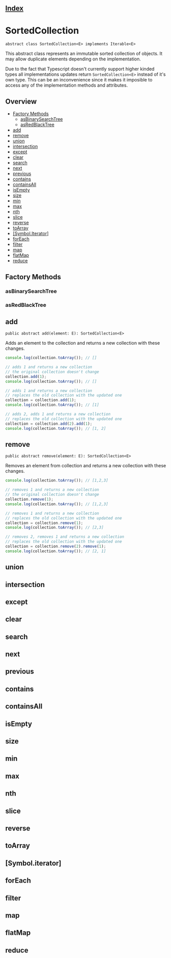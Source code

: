 ## [Index](/README.md#documentation)
# SortedCollection
`abstract class SortedCollection<E> implements Iterable<E>`

This abstract class represents an immutable sorted collection of objects. It may allow duplicate elements depending on the implementation.

Due to the fact that Typescript doesn't currently support higher kinded types all implementations updates return `SortedCollection<E>` instead of it's own type. This can be an inconvenience since it makes it imposible to access any of the implementation methods and attributes.

## Overview
* [Factory Methods](#factory-methods)
  * [asBinarySearchTree](#asbinarysearchtree)
  * [asRedBlackTree](#asredblacktree)
* [add](#add)
* [remove](#remove)
* [union](#union)
* [intersection](#intersection)
* [except](#except)
* [clear](#clear)
* [search](#search)
* [next](#next)
* [previous](#previous)
* [contains](#contains)
* [containsAll](#containsall)
* [isEmpty](#isempty)
* [size](#size)
* [min](#min)
* [max](#max)
* [nth](#nth)
* [slice](#slice)
* [reverse](#reverse)
* [toArray](#toarray)
* [[Symbol.Iterator]](#symbol.iterator])
* [forEach](#foreach)
* [filter](#filter)
* [map](#map)
* [flatMap](#flatmap)
* [reduce](#reduce)

## Factory Methods
### asBinarySearchTree
### asRedBlackTree

## add
`public abstract add(element: E): SortedCollection<E>`

Adds an element to the collection and returns a new collection with these changes.

```typescript
console.log(collection.toArray()); // []

// adds 1 and returns a new collection
// the original collection doesn't change
collection.add(1);
console.log(collection.toArray()); // []

// adds 1 and returns a new collection
// replaces the old collection with the updated one
collection = collection.add(1);
console.log(collection.toArray()); // [1]

// adds 2, adds 1 and returns a new collection
// replaces the old collection with the updated one
collection = collection.add(2).add(1);
console.log(collection.toArray()); // [1, 2]
```
## remove
`public abstract remove(element: E): SortedCollection<E>`

Removes an element from collection and returns a new collection with these changes.

```typescript
console.log(collection.toArray()); // [1,2,3]

// removes 1 and returns a new collection
// the original collection doesn't change
collection.remove(1);
console.log(collection.toArray()); // [1,2,3]

// removes 1 and returns a new collection
// replaces the old collection with the updated one
collection = collection.remove(1);
console.log(collection.toArray()); // [2,3]

// removes 2, removes 1 and returns a new collection
// replaces the old collection with the updated one
collection = collection.remove(2).remove(1);
console.log(collection.toArray()); // [2, 1]
```
## union
## intersection
## except
## clear
## search
## next
## previous
## contains
## containsAll
## isEmpty
## size
## min
## max
## nth
## slice
## reverse
## toArray
## [Symbol.iterator]
## forEach
## filter
## map
## flatMap
## reduce
